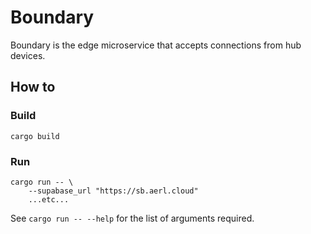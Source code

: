 # Boundary

Boundary is the edge microservice that accepts connections from hub devices.

## How to

### Build

```shell
cargo build
```

### Run

```shell
cargo run -- \
    --supabase_url "https://sb.aerl.cloud"
    ...etc...
```

See `cargo run -- --help` for the list of arguments required.
